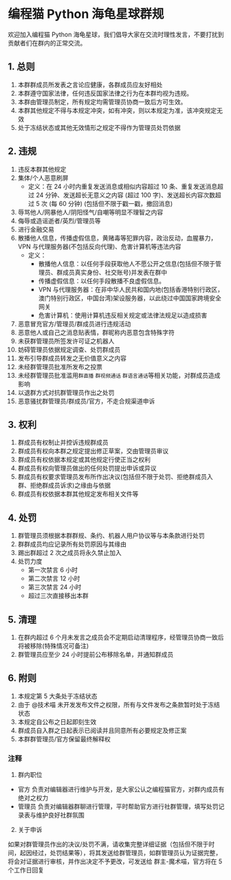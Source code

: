 # 编程猫 Python 海龟星球群规

欢迎加入编程猫 Python 海龟星球，我们倡导大家在交流时理性发言，不要打扰到贡献者们在群内的正常交流。

## 1. 总则

1. 本群群成员所发表之言论应健康，各群成员应友好相处
2. 本群遵守国家法律，任何违反国家法律之行为在本群均视为违规。
3. 本群由管理员制定，所有规定均需管理员协商一致后方可生效。
4. 本群其他规定不得与本规定冲突，如有冲突，则以本规定为准，该冲突规定无效
5. 处于冻结状态或其他无效情形之规定不得作为管理员处罚依据

## 2. 违规

1. 违反本群其他规定
2. 集体/个人恶意刷屏
   - 定义：在 24 小时内重复发送消息或相似内容超过 10 条、重复发送消息超过 24 分钟、发送超长无意义之内容 (超过 100 字)、发送超长内容次数超过 5 次 (每 60 分钟) (包括但不限于戳一戳，撤回消息)
3. 辱骂他人/网暴他人/阴阳怪气/自嘲等明显不理智之内容
4. 侮辱或造谣逝者/英烈/管理员等
5. 进行金融交易
6. 散播他人信息，传播虚假信息，黄赌毒等犯罪内容，政治反动，血腥暴力，VPN 与代理服务器(不包括反向代理)、危害计算机等违法内容
   - 定义：
     - 散播他人信息：以任何手段获取他人不愿公开之信息(包括但不限于管理员、群成员真实身份、社交账号)并发表在群中
     - 传播虚假信息：以任何手段散播不良虚假信息。
     - VPN 与代理服务器：在非中华人民共和国内地(包括香港特别行政区，澳门特别行政区，中国台湾)架设服务器，以此绕过中国国家跨境安全网关
     - 危害计算机：使用计算机违反相关规定或法律法规足以造成损害
7. 恶意冒充官方/管理员/群成员进行违规活动
8. 恶意他人或自己之消息贴表情，群昵称内恶意包含特殊字符
9. 未获群管理员所签发许可证之机器人
10. 妨碍管理员依据规定调查、处罚群成员
11. 发布引导群成员转发之无价值意义之内容
12. 未经群管理员批准所发布之投票
13. 未经群管理员批准滥用`群直播` `群视频通话` `群语言通话`等相关功能，对群成员造成影响
14. 以退群方式对抗群管理员作出之处罚
15. 恶意骚扰群管理员/群成员/官方，不走合规渠道申诉

## 3. 权利

1. 群成员有权制止并控诉违规群成员
2. 群成员有权向本群之规定提出修正草案，交由管理员审议
3. 群成员有权依据本规定或其他规定行使正当之权利
4. 群成员有权向管理员做出的任何处罚提出申诉或异议
5. 群成员有权要求管理员发布所作出决议(包括但不限于处罚、拒绝群成员入群、拒绝群成员诉求)之缘由与依据
6. 群成员有权依据本群其他规定发布相关文件等

## 4. 处罚

1. 群管理员须根据本群群规、条约、机器人用户协议等与本条款进行处罚
2. 群群成员均应记录所有处罚原因与其缘由
3. 踢出群超过 2 次之成员将永久禁止加入
4. 处罚力度
   - 第一次禁言 6 小时
   - 第二次禁言 12 小时
   - 第三次禁言 24 小时
   - 超过三次直接移出本群

## 5. 清理

1. 在群内超过 6 个月未发言之成员会不定期启动清理程序，经管理员协商一致后将被移除(特殊情况可备注)
2. 群管理员应至少 24 小时提前公布移除名单，并通知群成员

## 6. 附则

1. 本规定第 5 大条处于冻结状态
2. 由于 @技术喵 未开发发布文件之权限，所有与文件发布之条款暂时处于冻结状态
3. 本规定自公布之日起即刻生效
4. 群成员自入群之日起表示已阅读并且同意所有必要规定及修正案
5. 本群群管理员/官方保留最终解释权

### 注释

1. 群内职位

- 官方
  负责对编辑器进行维护与开发，是大家公认之编程猫官方，对群内成员有绝对之权力
- 管理员
  负责对编辑器群聊进行管理，平时帮助官方进行社群管理，填写处罚记录表与维护良好社群氛围

2. 关于申诉

如果对群管理员作出的决议/处罚不满，请收集完整详细证据（包括但不限于时间，起因经过，处罚结果等），将其发送给群管理员，如群管理员认为证据完整，将会对证据进行审核，并作出决定不予更改，可发送给 群主-魔术喵，官方将在 5 个工作日回复
